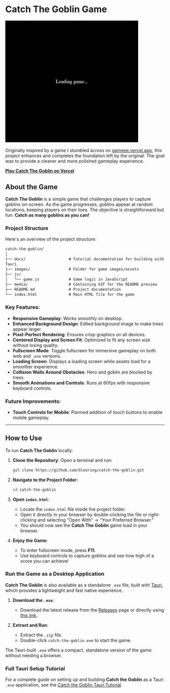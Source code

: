 # Catch The Goblin Game

<img src="media/catch-the-goblin.gif" width="420">

Originally inspired by a game I stumbled across on [gameee.vercel.app](https://gameee.vercel.app), this project enhances and completes the foundation left by the original. The goal was to provide a cleaner and more polished gameplay experience.

[**Play Catch The Goblin on Vercel**](https://catch-the-goblin.vercel.app/)

## About the Game
**Catch The Goblin** is a simple game that challenges players to capture goblins on-screen. As the game progresses, goblins appear at random locations, keeping players on their toes. The objective is straightforward but fun: **Catch as many goblins as you can!**

### Project Structure

Here's an overview of the project structure:

```
catch-the-goblin/
│
├── docs/                   # Tutorial documentation for building with Tauri
├── images/                 # Folder for game images/assets
├── js/
│   └── game.js             # Game logic in JavaScript
├── media/                  # Containing GIF for the README preview
├── README.md               # Project documentation
└── index.html              # Main HTML file for the game
```  

### Key Features:
- **Responsive Gameplay**: Works smoothly on desktop.
- **Enhanced Background Design**: Edited background image to make trees appear larger.
- **Pixel-Perfect Rendering**: Ensures crisp graphics on all devices.
- **Centered Display and Screen Fit**: Optimized to fit any screen size without losing quality.
- **Fullscreen Mode**: Toggle fullscreen for immersive gameplay on both web and `.exe` versions.
- **Loading Screen**: Displays a loading screen while assets load for a smoother experience.
- **Collision Walls Around Obstacles**: Hero and goblin are blocked by trees.
- **Smooth Animations and Controls**: Runs at 60fps with responsive keyboard controls.

### Future Improvements:
- **Touch Controls for Mobile**: Planned addition of touch buttons to enable mobile gameplay.
---
## How to Use

To run **Catch The Goblin** locally:

1. **Clone the Repository**:
   Open a terminal and run:
   ```bash
   git clone https://github.com/Glooring/catch-the-goblin.git
   ```

2. **Navigate to the Project Folder**:
   ```bash
   cd catch-the-goblin
   ```

3. **Open `index.html`**:
   - Locate the `index.html` file inside the project folder.
   - Open it directly in your browser by double-clicking the file or right-clicking and selecting "Open With" -> "Your Preferred Browser."
   - You should now see the **Catch The Goblin** game load in your browser.

4. **Enjoy the Game**:
   - To enter fullscreen mode, press **F11**.
   - Use keyboard controls to capture goblins and see how high of a score you can achieve!
 
### Run the Game as a Desktop Application

**Catch The Goblin** is also available as a standalone `.exe` file, built with [Tauri](https://tauri.app), which provides a lightweight and fast native experience.

1. **Download the `.exe`**:
   - Download the latest release from the [Releases](https://github.com/Glooring/catch-the-goblin/releases) page or directly using [this link](https://github.com/Glooring/catch-the-goblin/releases/download/v1.0.0/catch-the-goblin.exe).

2. **Extract and Run**:
   - Extract the `.zip` file.
   - Double-click `catch-the-goblin.exe` to start the game.

The Tauri-built `.exe` offers a compact, standalone version of the game without needing a browser.  

### Full Tauri Setup Tutorial

For a complete guide on setting up and building **Catch the Goblin** as a Tauri `.exe` application, see the [Catch the Goblin Tauri Tutorial](docs/tutorial.md).